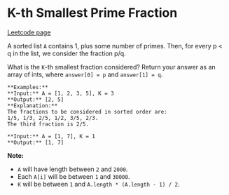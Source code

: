 # K-th Smallest Prime Fraction
[Leetcode page](https://leetcode.com/problems/k-th-smallest-prime-fraction/description)

A sorted list `A` contains 1, plus some number of primes.  Then, for every p <
q in the list, we consider the fraction p/q.

What is the `K`-th smallest fraction considered?  Return your answer as an
array of ints, where `answer[0] = p` and `answer[1] = q`.

    
    
    **Examples:**
    **Input:** A = [1, 2, 3, 5], K = 3
    **Output:** [2, 5]
    **Explanation:**
    The fractions to be considered in sorted order are:
    1/5, 1/3, 2/5, 1/2, 3/5, 2/3.
    The third fraction is 2/5.
    
    **Input:** A = [1, 7], K = 1
    **Output:** [1, 7]
    

**Note:**

  * `A` will have length between `2` and `2000`.
  * Each `A[i]` will be between `1` and `30000`.
  * `K` will be between `1` and `A.length * (A.length - 1) / 2`.

